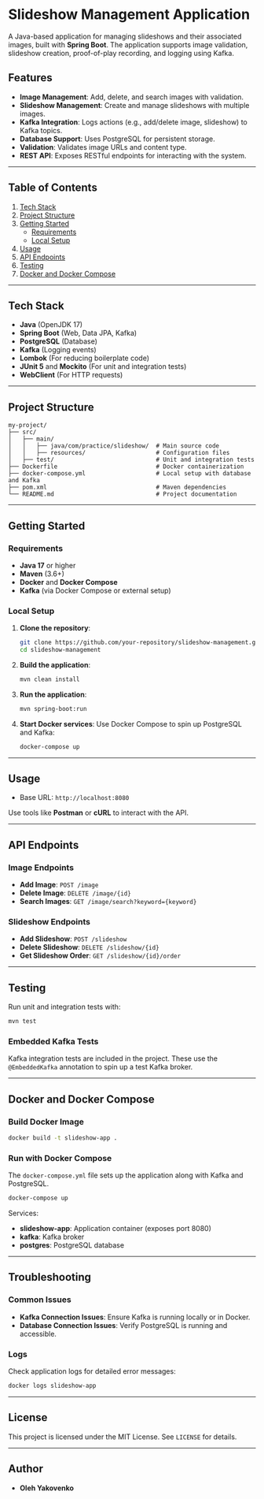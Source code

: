 
# Slideshow Management Application

A Java-based application for managing slideshows and their associated images, built with **Spring Boot**. The application supports image validation, slideshow creation, proof-of-play recording, and logging using Kafka.

## Features

- **Image Management**: Add, delete, and search images with validation.
- **Slideshow Management**: Create and manage slideshows with multiple images.
- **Kafka Integration**: Logs actions (e.g., add/delete image, slideshow) to Kafka topics.
- **Database Support**: Uses PostgreSQL for persistent storage.
- **Validation**: Validates image URLs and content type.
- **REST API**: Exposes RESTful endpoints for interacting with the system.

---

## Table of Contents

1. [Tech Stack](#tech-stack)
2. [Project Structure](#project-structure)
3. [Getting Started](#getting-started)
    - [Requirements](#requirements)
    - [Local Setup](#local-setup)
4. [Usage](#usage)
5. [API Endpoints](#api-endpoints)
6. [Testing](#testing)
7. [Docker and Docker Compose](#docker-and-docker-compose)

---

## Tech Stack

- **Java** (OpenJDK 17)
- **Spring Boot** (Web, Data JPA, Kafka)
- **PostgreSQL** (Database)
- **Kafka** (Logging events)
- **Lombok** (For reducing boilerplate code)
- **JUnit 5** and **Mockito** (For unit and integration tests)
- **WebClient** (For HTTP requests)

---

## Project Structure

```
my-project/
├── src/
│   ├── main/
│   │   ├── java/com/practice/slideshow/  # Main source code
│   │   ├── resources/                    # Configuration files
│   ├── test/                             # Unit and integration tests
├── Dockerfile                            # Docker containerization
├── docker-compose.yml                    # Local setup with database and Kafka
├── pom.xml                               # Maven dependencies
└── README.md                             # Project documentation
```

---

## Getting Started

### Requirements

- **Java 17** or higher
- **Maven** (3.6+)
- **Docker** and **Docker Compose**
- **Kafka** (via Docker Compose or external setup)

### Local Setup

1. **Clone the repository**:
   ```bash
   git clone https://github.com/your-repository/slideshow-management.git
   cd slideshow-management
   ```

2. **Build the application**:
   ```bash
   mvn clean install
   ```

3. **Run the application**:
   ```bash
   mvn spring-boot:run
   ```

4. **Start Docker services**:
   Use Docker Compose to spin up PostgreSQL and Kafka:
   ```bash
   docker-compose up
   ```

---

## Usage

- Base URL: `http://localhost:8080`

Use tools like **Postman** or **cURL** to interact with the API.

---

## API Endpoints

### Image Endpoints

- **Add Image**: `POST /image`
- **Delete Image**: `DELETE /image/{id}`
- **Search Images**: `GET /image/search?keyword={keyword}`

### Slideshow Endpoints

- **Add Slideshow**: `POST /slideshow`
- **Delete Slideshow**: `DELETE /slideshow/{id}`
- **Get Slideshow Order**: `GET /slideshow/{id}/order`

---

## Testing

Run unit and integration tests with:
```bash
mvn test
```

### Embedded Kafka Tests

Kafka integration tests are included in the project. These use the `@EmbeddedKafka` annotation to spin up a test Kafka broker.

---

## Docker and Docker Compose

### Build Docker Image

```bash
docker build -t slideshow-app .
```

### Run with Docker Compose

The `docker-compose.yml` file sets up the application along with Kafka and PostgreSQL.

```bash
docker-compose up
```

Services:
- **slideshow-app**: Application container (exposes port 8080)
- **kafka**: Kafka broker
- **postgres**: PostgreSQL database

---

## Troubleshooting

### Common Issues

- **Kafka Connection Issues**: Ensure Kafka is running locally or in Docker.
- **Database Connection Issues**: Verify PostgreSQL is running and accessible.

### Logs

Check application logs for detailed error messages:
```bash
docker logs slideshow-app
```

---

## License

This project is licensed under the MIT License. See `LICENSE` for details.

---

## Author

- **Oleh Yakovenko**
